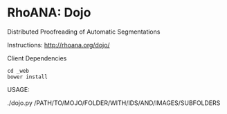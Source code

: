 RhoANA: Dojo
============

Distributed Proofreading of Automatic Segmentations

Instructions: http://rhoana.org/dojo/

Client Dependencies

```
cd _web
bower install
```

USAGE:

./dojo.py /PATH/TO/MOJO/FOLDER/WITH/IDS/AND/IMAGES/SUBFOLDERS

